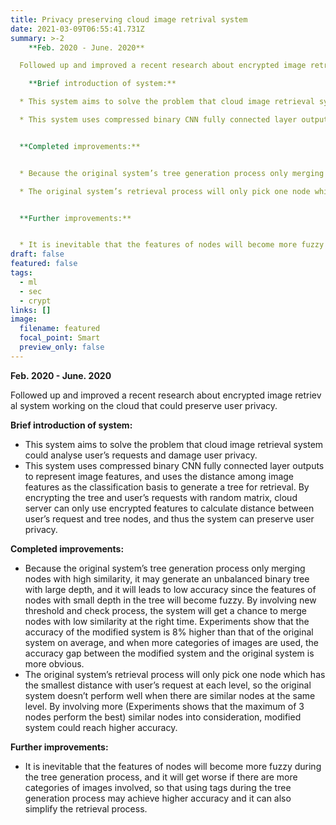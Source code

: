 ```yaml
---
title: Privacy preserving cloud image retrival system
date: 2021-03-09T06:55:41.731Z
summary: >-2
    **Feb. 2020 - June. 2020**

  Followed up and improved a recent research about encrypted image retrieval system working on the cloud that could preserve user privacy.

    **Brief introduction of system:**

  * This system aims to solve the problem that cloud image retrieval system could analyse user’s requests and damage user privacy.

  * This system uses compressed binary CNN fully connected layer outputs to represent image features, and uses the distance among image features as the classification basis to generate a tree for retrieval. By encrypting the tree and user’s requests with random matrix, cloud server can only use encrypted features to calculate distance between user’s request and tree nodes, and thus the system can preserve user privacy.


  **Completed improvements:**


  * Because the original system’s tree generation process only merging nodes with high similarity, it may generate an unbalanced binary tree with large depth, and it will leads to low accuracy since the features of nodes with small depth in the tree will become fuzzy. By involving new threshold and check process, the system will get a chance to merge nodes with low similarity at the right time. Experiments show that the accuracy of the modified system is 8% higher than that of the original system on average, and when more categories of images are used, the accuracy gap between the modified system and the original system is more obvious. 

  * The original system’s retrieval process will only pick one node which has the smallest distance with user’s request at each level, so the original system doesn’t perform well when there are similar nodes at the same level. By involving more (Experiments shows that the maximum of 3 nodes perform the best) similar nodes into consideration, modified system could reach higher accuracy.


  **Further improvements:**


  * It is inevitable that the features of nodes will become more fuzzy during the tree generation process, and it will get worse if there are more categories of images involved, so that using tags during the tree generation process may achieve higher accuracy and it can also simplify the retrieval process.
draft: false
featured: false
tags:
  - ml
  - sec
  - crypt
links: []
image:
  filename: featured
  focal_point: Smart
  preview_only: false
---
```

  **Feb. 2020 - June. 2020**

Followed up and improved a recent research about encrypted image retrieval system working on the cloud that could preserve user privacy.

  **Brief introduction of system:**

* This system aims to solve the problem that cloud image retrieval system could analyse user’s requests and damage user privacy.
* This system uses compressed binary CNN fully connected layer outputs to represent image features, and uses the distance among image features as the classification basis to generate a tree for retrieval. By encrypting the tree and user’s requests with random matrix, cloud server can only use encrypted features to calculate distance between user’s request and tree nodes, and thus the system can preserve user privacy.

**Completed improvements:**

* Because the original system’s tree generation process only merging nodes with high similarity, it may generate an unbalanced binary tree with large depth, and it will leads to low accuracy since the features of nodes with small depth in the tree will become fuzzy. By involving new threshold and check process, the system will get a chance to merge nodes with low similarity at the right time. Experiments show that the accuracy of the modified system is 8% higher than that of the original system on average, and when more categories of images are used, the accuracy gap between the modified system and the original system is more obvious. 
* The original system’s retrieval process will only pick one node which has the smallest distance with user’s request at each level, so the original system doesn’t perform well when there are similar nodes at the same level. By involving more (Experiments shows that the maximum of 3 nodes perform the best) similar nodes into consideration, modified system could reach higher accuracy.

**Further improvements:**

* It is inevitable that the features of nodes will become more fuzzy during the tree generation process, and it will get worse if there are more categories of images involved, so that using tags during the tree generation process may achieve higher accuracy and it can also simplify the retrieval process.
